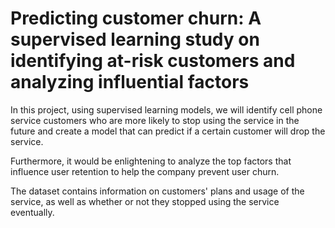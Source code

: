 # Predicting customer churn: A supervised learning study on identifying at-risk customers and analyzing influential factors

In this project, using supervised learning models, we will identify cell phone service customers who are more likely to stop using the service in the future and create a model that can predict if a certain customer will drop the service. 

Furthermore, it would be enlightening to analyze the top factors that influence user retention to help the company prevent user churn. 

The dataset contains information on customers' plans and usage of the service, as well as whether or not they stopped using the service eventually.
